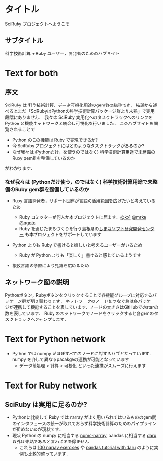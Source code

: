 # タイトル
SciRuby プロジェクトへようこそ
## サブタイトル
科学技術計算 + Ruby ユーザー，開発者のためのハブサイト

# Text for both

## 序文
SciRuby は 科学技術計算，データ可視化用途のgem群の総称です．
結論から述べるとまだ「SciRubyはPythonの科学技術計算パッケージ群より未熟」で実用段階にありません．
我々は SciRuby 実用化へのタスクトラックへのリンクを Python と機能ネットワークと統合し可視化を行いました．
このハブサイトを閲覧されることで

- Python のこの機能は Ruby で実現できるか?
- 今 SciRuby プロジェクトにはどのようなタスクトラックがあるのか?
- なぜ我々は (Pythonだけ，を使うのではなく) 科学技術計算用途で未整備のRuby gem群を整備しているのか

がわかります．

### なぜ我々は (Pythonだけ使う，のではなく) 科学技術計算用途で未整備のRuby gem群を整備しているのか

- Ruby 言語開発者，サポート団体が言語の活用範囲を広げたいと考えているため
  - Ruby コミッターが何人か本プロジェクトに居ます．[@ko1](https://github.com/ko1) [@mrkn](https://github.com/mrkn) [@ngoto](https://github.com/ngoto)
  - Ruby を通じたまちづくりを行う島根県の[しまねソフト研究開発センター](http://www.s-itoc.jp/) も本プロジェクトをサポートしています

- Python よりも Ruby で書けると嬉しいと考えるユーザーがいるため
  - Ruby が Python よりも「楽しく」書けると感じているようです

- 複数言語の学習により見識を広めるため

## ネットワーク図の説明
Pythonボタン，Rubyボタンをクリックすることで各機能グループに対応するパッケージ群が切り替わります．
ネットワークのノードをつなぐ線は各パッケージが連携して機能することを表しています．ノードの大きさはGitHubでのstarの数を表しています．
Ruby のネットワークでノードをクリックすると各gemのタスクトラックへジャンプします．

# Text for Python network

- Python では numpy がほぼすべてのノードに対するハブとなっています．numpy を介して異なるpacakgeの連携が可能となっています
  - データ前処理 > 計算 > 可視化 といった連携がスムーズに行えます

# Text for Ruby network

## SciRuby は実用に足るのか?

- Pythonに比較して Ruby では narray がよく用いられてはいるもののgem間のインタフェースの統一が取れておらず科学技術計算のためのパイプラインが組めないのが現状です．
- 現状 Python の numpy に相当する [numo-narray](https://rubygems.org/gems/numo-narray/), pandas に相当する [daru](https://rubygems.org/gems/daru) 以外は未熟であると言わざるを得ません
  - これらは [100 narray exercises](https://github.com/ruby-numo/narray/wiki/100-narray-exercises) や [pandas tutorial with daru](https://github.com/sciruby-jp/survey) のように実例も比較的整っています．
